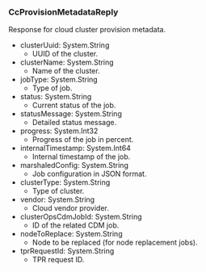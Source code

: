 ### CcProvisionMetadataReply
Response for cloud cluster provision metadata.

- clusterUuid: System.String
  - UUID of the cluster.
- clusterName: System.String
  - Name of the cluster.
- jobType: System.String
  - Type of job.
- status: System.String
  - Current status of the job.
- statusMessage: System.String
  - Detailed status message.
- progress: System.Int32
  - Progress of the job in percent.
- internalTimestamp: System.Int64
  - Internal timestamp of the job.
- marshaledConfig: System.String
  - Job configuration in JSON format.
- clusterType: System.String
  - Type of cluster.
- vendor: System.String
  - Cloud vendor provider.
- clusterOpsCdmJobId: System.String
  - ID of the related CDM job.
- nodeToReplace: System.String
  - Node to be replaced (for node replacement jobs).
- tprRequestId: System.String
  - TPR request ID.
